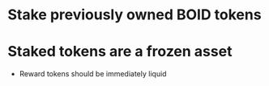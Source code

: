 # Stake previously owned BOID tokens
# Staked tokens are a frozen asset
  - Reward tokens should be immediately liquid
